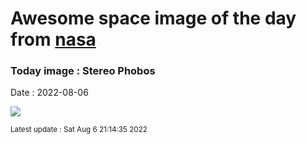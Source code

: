 
# Awesome space image of the day from [nasa](https://api.nasa.gov/)

### Today image : Stereo Phobos

Date : 2022-08-06


![](https://apod.nasa.gov/apod/image/2208/Phobos_stereoME_1024c.jpg)

<small>Latest update : Sat Aug  6 21:14:35 2022</small>


